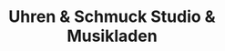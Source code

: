 ---
title: "Uhren & Schmuck Studio & Musikladen"
url: /plauen/uhren-und-schmuck-studio-und-musikladen/
shop: Instrumente
---
